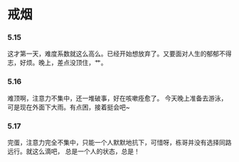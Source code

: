 # 戒烟

### 5.15
这才第一天，难度系数就这么高么。已经开始想放弃了。又要面对人生的郁郁不得志，好烦。晚上，差点没顶住，艹。
### 5.16
难顶啊，注意力不集中，还一堆破事，好在咳嗽痊愈了。
今天晚上准备去游泳，可是现在外面下大雨。有点困，接着挺会吧~
### 5.17
完蛋，注意力完全不集中，只能一个人默默地抗下，可惜呀，栋哥并没有选择同路远行。就这么滴吧， 总是一个人的状态，总是！
